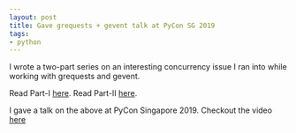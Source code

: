 ```yaml
---
layout: post
title: Gave grequests + gevent talk at PyCon SG 2019
tags:
- python
---
```


I wrote a two-part series on an interesting concurrency issue I ran into while 
working with grequests and gevent.

Read Part-I [here](http://saurabh-hirani.github.io/writing/2019/03/01/grequests-https-part-1).
Read Part-II [here](http://saurabh-hirani.github.io/writing/2019/04/01/grequests-https-part-2).

I gave a talk on the above at PyCon Singapore 2019. Checkout the video [here](https://youtu.be/gsRDYi40MsU)
